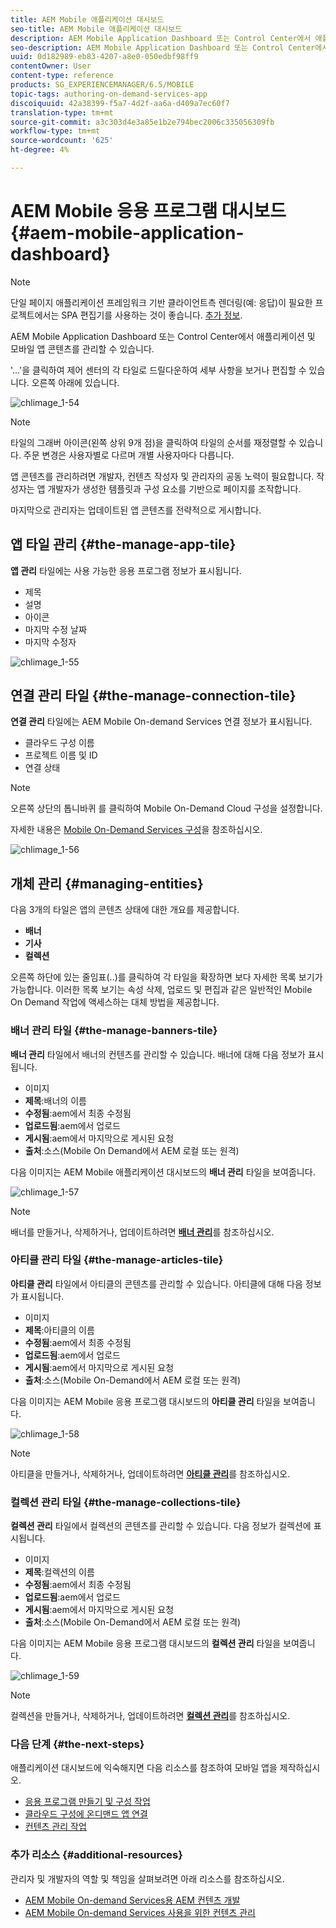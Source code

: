 ```yaml
---
title: AEM Mobile 애플리케이션 대시보드
seo-title: AEM Mobile 애플리케이션 대시보드
description: AEM Mobile Application Dashboard 또는 Control Center에서 애플리케이션 및 모바일 앱 콘텐츠를 관리할 수 있습니다. 자세한 내용은 이 페이지를 참조하십시오.
seo-description: AEM Mobile Application Dashboard 또는 Control Center에서 애플리케이션 및 모바일 앱 콘텐츠를 관리할 수 있습니다. 자세한 내용은 이 페이지를 참조하십시오.
uuid: 0d182989-eb83-4207-a8e0-050edbf98ff9
contentOwner: User
content-type: reference
products: SG_EXPERIENCEMANAGER/6.5/MOBILE
topic-tags: authoring-on-demand-services-app
discoiquuid: 42a38399-f5a7-4d2f-aa6a-d409a7ec60f7
translation-type: tm+mt
source-git-commit: a3c303d4e3a85e1b2e794bec2006c335056309fb
workflow-type: tm+mt
source-wordcount: '625'
ht-degree: 4%

---
```



# AEM Mobile 응용 프로그램 대시보드 {#aem-mobile-application-dashboard}

>[!NOTE]
>
>단일 페이지 애플리케이션 프레임워크 기반 클라이언트측 렌더링(예: 응답)이 필요한 프로젝트에서는 SPA 편집기를 사용하는 것이 좋습니다. [추가 정보](/help/sites-developing/spa-overview.md).

AEM Mobile Application Dashboard 또는 Control Center에서 애플리케이션 및 모바일 앱 콘텐츠를 관리할 수 있습니다.

&#39;...&#39;을 클릭하여 제어 센터의 각 타일로 드릴다운하여 세부 사항을 보거나 편집할 수 있습니다. 오른쪽 아래에 있습니다.

![chlimage_1-54](assets/chlimage_1-54.png)

>[!NOTE]
>
>타일의 그래버 아이콘(왼쪽 상위 9개 점)을 클릭하여 타일의 순서를 재정렬할 수 있습니다. 주문 변경은 사용자별로 다르며 개별 사용자마다 다릅니다.

앱 콘텐츠를 관리하려면 개발자, 컨텐츠 작성자 및 관리자의 공동 노력이 필요합니다. 작성자는 앱 개발자가 생성한 템플릿과 구성 요소를 기반으로 페이지를 조작합니다.

마지막으로 관리자는 업데이트된 앱 콘텐츠를 전략적으로 게시합니다.

## 앱 타일 관리 {#the-manage-app-tile}

**앱 관리** 타일에는 사용 가능한 응용 프로그램 정보가 표시됩니다.

* 제목
* 설명
* 아이콘
* 마지막 수정 날짜
* 마지막 수정자

![chlimage_1-55](assets/chlimage_1-55.png)

## 연결 관리 타일 {#the-manage-connection-tile}

**연결 관리** 타일에는 AEM Mobile On-demand Services 연결 정보가 표시됩니다.

* 클라우드 구성 이름
* 프로젝트 이름 및 ID
* 연결 상태

>[!NOTE]
>
>오른쪽 상단의 톱니바퀴 를 클릭하여 Mobile On-Demand Cloud 구성을 설정합니다.
>
>자세한 내용은 [Mobile On-Demand Services 구성](/help/mobile/mobile-on-demand-associating-an-on-demand-app-to-cloud-configuration.md)을 참조하십시오.

![chlimage_1-56](assets/chlimage_1-56.png)

## 개체 관리 {#managing-entities}

다음 3개의 타일은 앱의 콘텐츠 상태에 대한 개요를 제공합니다.

* **배너**
* **기사**
* **컬렉션**

오른쪽 하단에 있는 줄임표(..)를 클릭하여 각 타일을 확장하면 보다 자세한 목록 보기가 가능합니다. 이러한 목록 보기는 속성 삭제, 업로드 및 편집과 같은 일반적인 Mobile On Demand 작업에 액세스하는 대체 방법을 제공합니다.

### 배너 관리 타일 {#the-manage-banners-tile}

**배너 관리** 타일에서 배너의 컨텐츠를 관리할 수 있습니다. 배너에 대해 다음 정보가 표시됩니다.

* 이미지
* **제목**:배너의 이름
* **수정됨**:aem에서 최종 수정됨
* **업로드됨**:aem에서 업로드
* **게시됨**:aem에서 마지막으로 게시된 요청
* **출처**:소스(Mobile On Demand에서 AEM 로컬 또는 원격)

다음 이미지는 AEM Mobile 애플리케이션 대시보드의 **배너 관리** 타일을 보여줍니다.

![chlimage_1-57](assets/chlimage_1-57.png)

>[!NOTE]
>
>배너를 만들거나, 삭제하거나, 업데이트하려면 **[배너 관리](/help/mobile/mobile-on-demand-managing-banners.md)**&#x200B;를 참조하십시오.

### 아티클 관리 타일 {#the-manage-articles-tile}

**아티클 관리** 타일에서 아티클의 콘텐츠를 관리할 수 있습니다. 아티클에 대해 다음 정보가 표시됩니다.

* 이미지
* **제목**:아티클의 이름
* **수정됨**:aem에서 최종 수정됨
* **업로드됨**:aem에서 업로드
* **게시됨**:aem에서 마지막으로 게시된 요청
* **출처**:소스(Mobile On-Demand에서 AEM 로컬 또는 원격)

다음 이미지는 AEM Mobile 응용 프로그램 대시보드의 **아티클 관리** 타일을 보여줍니다.

![chlimage_1-58](assets/chlimage_1-58.png)

>[!NOTE]
>
>아티클을 만들거나, 삭제하거나, 업데이트하려면 [**아티클 관리**](/help/mobile/mobile-on-demand-managing-articles.md)&#x200B;를 참조하십시오.

### 컬렉션 관리 타일 {#the-manage-collections-tile}

**컬렉션 관리** 타일에서 컬렉션의 콘텐츠를 관리할 수 있습니다. 다음 정보가 컬렉션에 표시됩니다.

* 이미지
* **제목**:컬렉션의 이름
* **수정됨**:aem에서 최종 수정됨
* **업로드됨**:aem에서 업로드
* **게시됨**:aem에서 마지막으로 게시된 요청
* **출처**:소스(Mobile On-Demand에서 AEM 로컬 또는 원격)

다음 이미지는 AEM Mobile 응용 프로그램 대시보드의 **컬렉션 관리** 타일을 보여줍니다.

![chlimage_1-59](assets/chlimage_1-59.png)

>[!NOTE]
>
>컬렉션을 만들거나, 삭제하거나, 업데이트하려면 **[컬렉션 관리](/help/mobile/mobile-on-demand-managing-collections.md)**&#x200B;를 참조하십시오.

### 다음 단계 {#the-next-steps}

애플리케이션 대시보드에 익숙해지면 다음 리소스를 참조하여 모바일 앱을 제작하십시오.

* [응용 프로그램 만들기 및 구성 작업](/help/mobile/mobile-apps-ondemand-application-create-configure-action.md)
* [클라우드 구성에 온디맨드 앱 연결](/help/mobile/mobile-on-demand-associating-an-on-demand-app-to-cloud-configuration.md)
* [컨텐츠 관리 작업](/help/mobile/mobile-apps-ondemand-manage-content-ondemand.md)

### 추가 리소스 {#additional-resources}

관리자 및 개발자의 역할 및 책임을 살펴보려면 아래 리소스를 참조하십시오.

* [AEM Mobile On-demand Services용 AEM 컨텐츠 개발](/help/mobile/aem-mobile-on-demand.md)
* [AEM Mobile On-demand Services 사용을 위한 컨텐츠 관리](/help/mobile/aem-mobile.md)

